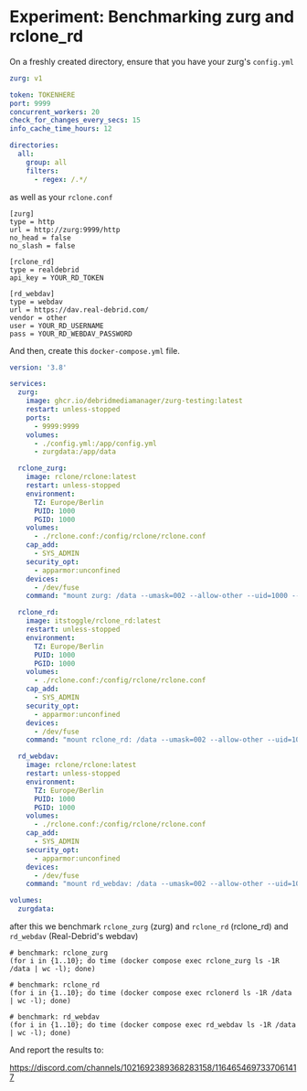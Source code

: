 # Experiment: Benchmarking zurg and rclone_rd

On a freshly created directory, ensure that you have your zurg's `config.yml` 

```yaml
zurg: v1

token: TOKENHERE
port: 9999
concurrent_workers: 20
check_for_changes_every_secs: 15
info_cache_time_hours: 12

directories:
  all:
    group: all
    filters:
      - regex: /.*/
```

as well as your `rclone.conf`

```
[zurg]
type = http
url = http://zurg:9999/http
no_head = false
no_slash = false

[rclone_rd]
type = realdebrid
api_key = YOUR_RD_TOKEN

[rd_webdav]
type = webdav
url = https://dav.real-debrid.com/
vendor = other
user = YOUR_RD_USERNAME
pass = YOUR_RD_WEBDAV_PASSWORD
```

And then, create this `docker-compose.yml` file.

```yaml
version: '3.8'

services:
  zurg:
    image: ghcr.io/debridmediamanager/zurg-testing:latest
    restart: unless-stopped
    ports:
      - 9999:9999
    volumes:
      - ./config.yml:/app/config.yml
      - zurgdata:/app/data

  rclone_zurg:
    image: rclone/rclone:latest
    restart: unless-stopped
    environment:
      TZ: Europe/Berlin
      PUID: 1000
      PGID: 1000
    volumes:
      - ./rclone.conf:/config/rclone/rclone.conf
    cap_add:
      - SYS_ADMIN
    security_opt:
      - apparmor:unconfined
    devices:
      - /dev/fuse
    command: "mount zurg: /data --umask=002 --allow-other --uid=1000 --gid=1000 --dir-cache-time 10s --read-only"

  rclone_rd:
    image: itstoggle/rclone_rd:latest
    restart: unless-stopped
    environment:
      TZ: Europe/Berlin
      PUID: 1000
      PGID: 1000
    volumes:
      - ./rclone.conf:/config/rclone/rclone.conf
    cap_add:
      - SYS_ADMIN
    security_opt:
      - apparmor:unconfined
    devices:
      - /dev/fuse
    command: "mount rclone_rd: /data --umask=002 --allow-other --uid=1000 --gid=1000 --dir-cache-time 10s --read-only"

  rd_webdav:
    image: rclone/rclone:latest
    restart: unless-stopped
    environment:
      TZ: Europe/Berlin
      PUID: 1000
      PGID: 1000
    volumes:
      - ./rclone.conf:/config/rclone/rclone.conf
    cap_add:
      - SYS_ADMIN
    security_opt:
      - apparmor:unconfined
    devices:
      - /dev/fuse
    command: "mount rd_webdav: /data --umask=002 --allow-other --uid=1000 --gid=1000 --dir-cache-time 10s --read-only"

volumes:
  zurgdata:
```

after this we benchmark `rclone_zurg` (zurg) and `rclone_rd` (rclone_rd) and `rd_webdav` (Real-Debrid's webdav)

```
# benchmark: rclone_zurg
(for i in {1..10}; do time (docker compose exec rclone_zurg ls -1R /data | wc -l); done)

# benchmark: rclone_rd
(for i in {1..10}; do time (docker compose exec rclonerd ls -1R /data | wc -l); done)

# benchmark: rd_webdav
(for i in {1..10}; do time (docker compose exec rd_webdav ls -1R /data | wc -l); done)
```

And report the results to:

https://discord.com/channels/1021692389368283158/1164654697337061417
